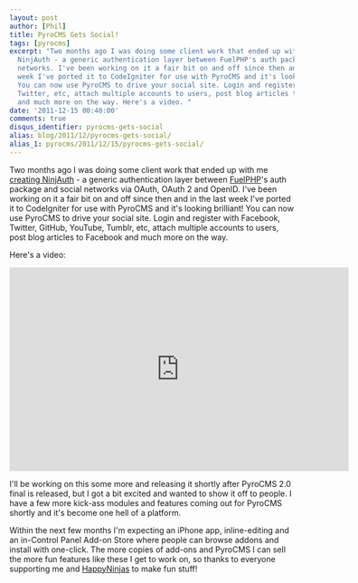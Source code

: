 ```yaml
---
layout: post
author: [Phil]
title: PyroCMS Gets Social!
tags: [pyrocms]
excerpt: "Two months ago I was doing some client work that ended up with me creating
  NinjAuth - a generic authentication layer between FuelPHP's auth package and social
  networks. I've been working on it a fair bit on and off since then and in the last
  week I've ported it to CodeIgniter for use with PyroCMS and it's looking brilliant!
  You can now use PyroCMS to drive your social site. Login and register with Facebook,
  Twitter, etc, attach multiple accounts to users, post blog articles to Facebook
  and much more on the way. Here's a video. "
date: '2011-12-15 00:40:00'
comments: true
disqus_identifier: pyrocms-gets-social
alias: blog/2011/12/pyrocms-gets-social/
alias_1: pyrocms/2011/12/15/pyrocms-gets-social/
---
```


Two months ago I was doing some client work that ended up with me [creating NinjAuth](/blog/2011/09/ninjauth-social-integration-php) - a generic authentication layer between [FuelPHP](http://fuelphp.com/)'s auth package and social networks via OAuth, OAuth 2 and OpenID. I've been working on it a fair bit on and off since then and in the last week I've ported it to CodeIgniter for use with PyroCMS and it's looking brilliant! You can now use PyroCMS to drive your social site. Login and register with Facebook, Twitter, GitHub, YouTube, Tumblr, etc, attach multiple accounts to users, post blog articles to Facebook and much more on the way.

Here's a video:

<p><iframe allowfullscreen="" frameborder="0" height="360" mozallowfullscreen="" src="http://player.vimeo.com/video/33459969?color=ff9933" webkitallowfullscreen="" width="600"></iframe></p>

I'll be working on this some more and releasing it shortly after PyroCMS 2.0 final is released, but I got a bit excited and wanted to show it off to people. I have a few more kick-ass modules and features coming out for PyroCMS shortly and it's become one hell of a platform.

Within the next few months I'm expecting an iPhone app, inline-editing and an in-Control Panel Add-on Store where people can browse addons and install with one-click. The more copies of add-ons and PyroCMS I can sell the more fun features like these I get to work on, so thanks to everyone supporting me and [HappyNinjas](http://happyninjas.com/) to make fun stuff!
